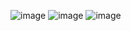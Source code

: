 ![image](https://github.com/user-attachments/assets/252a6f56-32d5-4508-9c07-c5bc504616fe)
![image](https://github.com/user-attachments/assets/1baea4cb-b816-4858-a2ad-9ed7307c3f9f)
![image](https://github.com/user-attachments/assets/2cac5569-a905-40c2-b7ca-b78d418e7478)


